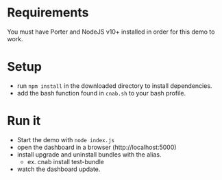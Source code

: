 # Requirements
You must have Porter and NodeJS v10+ installed in order for this demo to work.

# Setup
 - run `npm install` in the downloaded directory to install dependencies.
 - add the bash function found in `cnab.sh` to your bash profile.

# Run it
 - Start the demo with `node index.js`
 - open the dashboard in a browser (http://localhost:5000)
 - install upgrade and uninstall bundles with the alias.
   - ex. cnab install test-bundle
 - watch the dashboard update.
